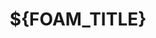 ---
slug: "${UUID}"
title: "${FOAM_TITLE}"
published_at: "${FOAM_DATE_YEAR}-${FOAM_DATE_MONTH}-${FOAM_DATE_DATE}T${FOAM_DATE_HOUR}:${FOAM_DATE_MINUTE}:${FOAM_DATE_SECOND}Z"
thumbnail: null # https://blog-images.harumaxy.com/*.png
draft: false
tags: []
foam_template: 
  filepath: "blog/$FOAM_DATE_YEAR/$FOAM_DATE_MONTH_NAME_SHORT/$FOAM_TITLE.$FOAM_DATE_YEAR-$FOAM_DATE_MONTH-$FOAM_DATE_DATE.md"
---